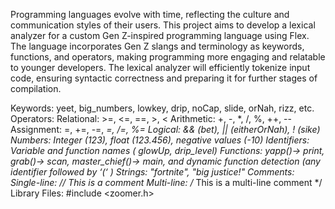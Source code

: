 Programming languages evolve with time, reflecting the culture and communication styles of their users. This project aims to develop a lexical analyzer for a custom Gen Z-inspired programming language using Flex. The language incorporates Gen Z slangs and terminology as keywords, functions, and operators, making programming more engaging and relatable to younger developers. The lexical analyzer will efficiently tokenize input code, ensuring syntactic correctness and preparing it for further stages of compilation.



Keywords: yeet, big_numbers, lowkey, drip, noCap, slide, orNah, rizz, etc.
Operators:
Relational: >=, <=, ==, >, <
Arithmetic: +, -, *, /, %, ++, --
Assignment: =, +=, -=, *=, /=, %=
Logical: && (bet), || (eitherOrNah), ! (sike)
Numbers: Integer (123), float (123.456), negative values (-10)
Identifiers: Variable and function names ( glowUp, drip_level)
Functions: yapp()→ print, grab()→ scan, master_chief()→ main, and dynamic function detection (any identifier followed by ‘(‘ )
Strings: "fortnite", "big justice!"
Comments:
Single-line: // This is a comment
Multi-line: /* This is a multi-line comment */
Library Files: #include <zoomer.h> 


